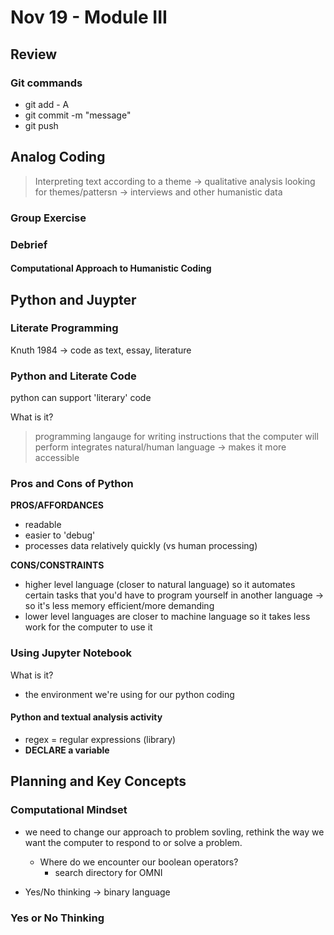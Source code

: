 # Nov 19 - Module III

## Review

### Git commands

* git add - A
* git commit -m "message"
* git push

## Analog Coding
> Interpreting text according to a theme -> qualitative analysis looking for themes/pattersn -> interviews and other humanistic data

### Group Exercise

### Debrief
#### Computational Approach to Humanistic Coding

## Python and Juypter 

### Literate Programming

Knuth 1984 -> code as text, essay, literature

### Python and Literate Code

python can support 'literary' code

What is it?
>  programming langauge for writing instructions that the computer will perform
> integrates natural/human language -> makes it more accessible

### Pros and Cons of Python

**PROS/AFFORDANCES**
* readable
* easier to 'debug'
* processes data relatively quickly (vs human processing)

**CONS/CONSTRAINTS**
* higher level language (closer to natural language) so it automates certain tasks that you'd have to program yourself in another language -> so it's less memory efficient/more demanding
* lower level languages are closer to machine language so it takes less work for the computer to use it

### Using Jupyter Notebook

What is it?
* the environment we're using for our python coding

#### Python and textual analysis activity

* regex = regular expressions (library)
* **DECLARE a variable**

## Planning and Key Concepts

### Computational Mindset
* we need to change our approach to problem sovling, rethink the way we want the computer to respond to or solve a problem.
  
  * Where do we encounter our boolean operators?
    * search directory for OMNI
* Yes/No thinking -> binary language

### Yes or No Thinking
